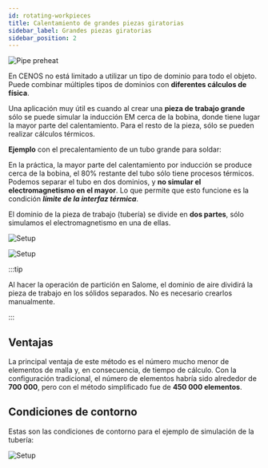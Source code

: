 ```yaml
---
id: rotating-workpieces
title: Calentamiento de grandes piezas giratorias
sidebar_label: Grandes piezas giratorias
sidebar_position: 2
---
```


<p align="center">

![Pipe preheat](assets/rotating-workpieces/animation.gif)

</p>

En CENOS no está limitado a utilizar un tipo de dominio para todo el objeto. Puede combinar múltiples tipos de dominios con **diferentes cálculos de física**.

Una aplicación muy útil es cuando al crear una **pieza de trabajo grande** sólo se puede simular la inducción EM cerca de la bobina, donde tiene lugar la mayor parte del calentamiento. Para el resto de la pieza, sólo se pueden realizar cálculos térmicos.

**Ejemplo** con el precalentamiento de un tubo grande para soldar:

En la práctica, la mayor parte del calentamiento por inducción se produce cerca de la bobina, el 80% restante del tubo sólo tiene procesos térmicos.
Podemos separar el tubo en dos dominios, y **no simular el electromagnetismo en el mayor**. Lo que permite que esto funcione es la condición ***límite de la interfaz térmica***.

El dominio de la pieza de trabajo (tubería) se divide en **dos partes**, sólo simulamos el electromagnetismo en una de ellas.

<p align="center">

![Setup](assets/rotating-workpieces/1.png)

</p>

<p align="center">

![Setup](assets/rotating-workpieces/2.png)

</p>

:::tip

Al hacer la operación de partición en Salome, el dominio de aire dividirá la pieza de trabajo en los sólidos separados. No es necesario crearlos manualmente.

:::

## Ventajas

La principal ventaja de este método es el número mucho menor de elementos de malla y, en consecuencia, de tiempo de cálculo. Con la configuración tradicional, el número de elementos habría sido alrededor de **700 000**, pero con el método simplificado fue de **450 000 elementos**.

## Condiciones de contorno

Estas son las condiciones de contorno para el ejemplo de simulación de la tubería:

<p align="center">

![Setup](assets/rotating-workpieces/3.png)

</p>